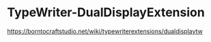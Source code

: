 # TypeWriter-DualDisplayExtension
https://borntocraftstudio.net/wiki/typewriterextensions/dualdisplaytw
